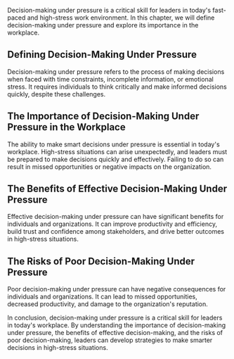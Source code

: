 
Decision-making under pressure is a critical skill for leaders in today's fast-paced and high-stress work environment. In this chapter, we will define decision-making under pressure and explore its importance in the workplace.

Defining Decision-Making Under Pressure
---------------------------------------

Decision-making under pressure refers to the process of making decisions when faced with time constraints, incomplete information, or emotional stress. It requires individuals to think critically and make informed decisions quickly, despite these challenges.

The Importance of Decision-Making Under Pressure in the Workplace
-----------------------------------------------------------------

The ability to make smart decisions under pressure is essential in today's workplace. High-stress situations can arise unexpectedly, and leaders must be prepared to make decisions quickly and effectively. Failing to do so can result in missed opportunities or negative impacts on the organization.

The Benefits of Effective Decision-Making Under Pressure
--------------------------------------------------------

Effective decision-making under pressure can have significant benefits for individuals and organizations. It can improve productivity and efficiency, build trust and confidence among stakeholders, and drive better outcomes in high-stress situations.

The Risks of Poor Decision-Making Under Pressure
------------------------------------------------

Poor decision-making under pressure can have negative consequences for individuals and organizations. It can lead to missed opportunities, decreased productivity, and damage to the organization's reputation.

In conclusion, decision-making under pressure is a critical skill for leaders in today's workplace. By understanding the importance of decision-making under pressure, the benefits of effective decision-making, and the risks of poor decision-making, leaders can develop strategies to make smarter decisions in high-stress situations.
